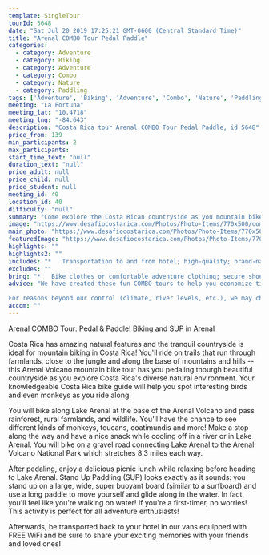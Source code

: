 ```yaml
---
template: SingleTour
tourId: 5648
date: "Sat Jul 20 2019 17:25:21 GMT-0600 (Central Standard Time)"
title: "Arenal COMBO Tour Pedal Paddle"
categories: 
  - category: Adventure
  - category: Biking
  - category: Adventure
  - category: Combo
  - category: Nature
  - category: Paddling
tags: ['Adventure', 'Biking', 'Adventure', 'Combo', 'Nature', 'Paddling']
meeting: "La Fortuna"
meeting_lat: "10.4718"
meeting_lng: "-84.643"
description: "Costa Rica tour Arenal COMBO Tour Pedal Paddle, id 5648"
price_from: 139
min_participants: 2
max_participants: 
start_time_text: "null"
duration_text: "null"
price_adult: null
price_child: null
price_student: null
meeting_id: 40
location_id: 40
difficulty: "null"
summary: "Come explore the Costa Rican countryside as you mountain bike through the extraordinary scenery of Arenal Volcano, passing by rural farmlands, small villages, stunning mountains and of course, the Arenal volcano! This is the perfect bike tour for beginner to intermediate riders. Then, get Ready to Walk on Water as you stand up paddle on Lake Arenal. You&..."
image: "https://www.desafiocostarica.com/Photos/Photo-Items/770x500/combo-tour---arenal---mountain-biking--volcano-and-lake--stand-up--paddling-on-lake-arenal-3.jpg"
main_photo: "https://www.desafiocostarica.com/Photos/Photo-Items/770x500/combo-tour---arenal---mountain-biking--volcano-and-lake--stand-up--paddling-on-lake-arenal-3.jpg"
featuredImage: "https://www.desafiocostarica.com/Photos/Photo-Items/770x500/combo-tour---arenal---mountain-biking--volcano-and-lake--stand-up--paddling-on-lake-arenal-3.jpg"
highlights: ""
highlights2: ""
includes: "*   Transportation to and from hotel; high-quality; brand-name mountain bikes; SUP boards and paddles; gloves; helmet; bilingual guide; picnic lunch; tropical fruit snack"
excludes: ""
bring: "*   Bike clothes or comfortable adventure clothing; secure shoes; bathing suit; and sunscreen."
advice: "We have created these fun COMBO tours to help you economize time and money on your vacation - we will coordinate your tour pick-ups and drop-offs and in some COMBOs, you may have a short break back at your hotel to take a breather before the next tour. Please keep your itinerary with you so you are aware of your COMBO logistics.Have a look at our Adventure Waiver if you have questions about our Costa Rica adventure tour policies.

For reasons beyond our control (climate, river levels, etc.), we may change to a more-suitable tour with an equal or similar adventure-appeal or offer other tour options so you don't miss out on a fun day in Costa Rica. We reserve the right to cancel a trip due to unfavorable conditions & will only run a tour according to our policies. Full refund is given if (on rare occasion) no tour is run. This adventure involves some inherent risk and physical exertion, so you must be in good physical conditions!"
accom: ""
---
```

Arenal COMBO Tour: Pedal & Paddle! Biking and SUP in Arenal

Costa Rica has amazing natural features and the tranquil countryside is ideal for mountain biking in Costa Rica! You'll ride on trails that run through farmlands, close to the jungle and along the base of mountains and hills -- this Arenal Volcano mountain bike tour has you pedaling thourgh beautiful countryside as you explore Costa Rica's diverse natural environment. Your knowledgeable Costa Rica bike guide will help you spot interesting birds and even monkeys as you ride along.

You will bike along Lake Arenal at the base of the Arenal Volcano and pass rainforest, rural farmlands, and wildlife. You'll have the chance to see different kinds of monkeys, toucans, coatimundis and more! Make a stop along the way and have a nice snack while cooling off in a river or in Lake Arenal. You will bike on a gravel road connecting Lake Arenal to the Arenal Volcano National Park which stretches 8.3 miles each way.

After pedaling, enjoy a delicious picnic lunch while relaxing before heading to Lake Arenal. Stand Up Paddling (SUP) looks exactly as it sounds: you stand up on a large, wide, super buoyant board (similar to a surfboard) and use a long paddle to move yourself and glide along in the water. In fact, you'll feel like you're walking on water! If you're a first-timer, no worries! This activity is perfect for all adventure enthusiasts!

Afterwards, be transported back to your hotel in our vans equipped with FREE WiFi and be sure to share your exciting memories with your friends and loved ones!